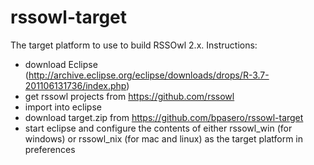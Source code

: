 rssowl-target
=============

The target platform to use to build RSSOwl 2.x. Instructions:

* download Eclipse (http://archive.eclipse.org/eclipse/downloads/drops/R-3.7-201106131736/index.php)
* get rssowl projects from https://github.com/rssowl
* import into eclipse
* download target.zip from https://github.com/bpasero/rssowl-target
* start eclipse and configure the contents of either rssowl_win (for windows) or rssowl_nix (for mac and linux) as the target platform in preferences
